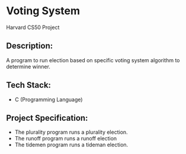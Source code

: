 # Voting System 

Harvard CS50 Project

## Description:

A program to run election based on specific voting system algorithm to determine winner.

## Tech Stack:

* C (Programming Language)

## Project Specification:

* The plurality program runs a plurality election.
* The runoff program runs a runoff election
* The tidemen program runs a tideman election.
